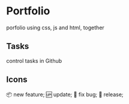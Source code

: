# Portfolio
porfolio using css, js and html, together

## Tasks
control tasks in Github

## Icons

:package: new feature;
:up: update;
:raised_hands: fix bug;
:checkered_flag: release;

